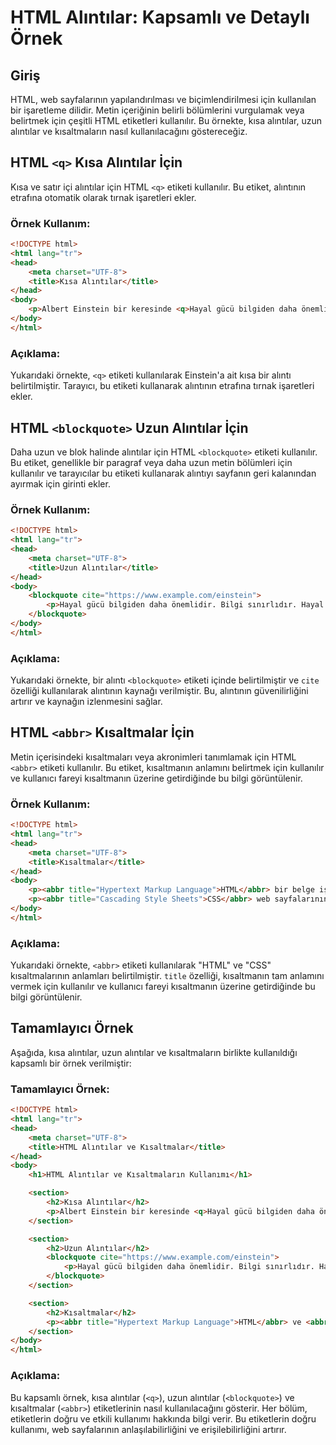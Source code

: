 # HTML Alıntılar: Kapsamlı ve Detaylı Örnek

## Giriş

HTML, web sayfalarının yapılandırılması ve biçimlendirilmesi için kullanılan bir işaretleme dilidir. Metin içeriğinin belirli bölümlerini vurgulamak veya belirtmek için çeşitli HTML etiketleri kullanılır. Bu örnekte, kısa alıntılar, uzun alıntılar ve kısaltmaların nasıl kullanılacağını göstereceğiz.

## HTML `<q>` Kısa Alıntılar İçin

Kısa ve satır içi alıntılar için HTML `<q>` etiketi kullanılır. Bu etiket, alıntının etrafına otomatik olarak tırnak işaretleri ekler.

### Örnek Kullanım:
```html
<!DOCTYPE html>
<html lang="tr">
<head>
    <meta charset="UTF-8">
    <title>Kısa Alıntılar</title>
</head>
<body>
    <p>Albert Einstein bir keresinde <q>Hayal gücü bilgiden daha önemlidir</q> demiştir.</p>
</body>
</html>
```

### Açıklama:
Yukarıdaki örnekte, `<q>` etiketi kullanılarak Einstein'a ait kısa bir alıntı belirtilmiştir. Tarayıcı, bu etiketi kullanarak alıntının etrafına tırnak işaretleri ekler.

## HTML `<blockquote>` Uzun Alıntılar İçin

Daha uzun ve blok halinde alıntılar için HTML `<blockquote>` etiketi kullanılır. Bu etiket, genellikle bir paragraf veya daha uzun metin bölümleri için kullanılır ve tarayıcılar bu etiketi kullanarak alıntıyı sayfanın geri kalanından ayırmak için girinti ekler.

### Örnek Kullanım:
```html
<!DOCTYPE html>
<html lang="tr">
<head>
    <meta charset="UTF-8">
    <title>Uzun Alıntılar</title>
</head>
<body>
    <blockquote cite="https://www.example.com/einstein">
        <p>Hayal gücü bilgiden daha önemlidir. Bilgi sınırlıdır. Hayal gücü ise tüm dünyayı kapsar.</p>
    </blockquote>
</body>
</html>
```

### Açıklama:
Yukarıdaki örnekte, bir alıntı `<blockquote>` etiketi içinde belirtilmiştir ve `cite` özelliği kullanılarak alıntının kaynağı verilmiştir. Bu, alıntının güvenilirliğini artırır ve kaynağın izlenmesini sağlar.

## HTML `<abbr>` Kısaltmalar İçin

Metin içerisindeki kısaltmaları veya akronimleri tanımlamak için HTML `<abbr>` etiketi kullanılır. Bu etiket, kısaltmanın anlamını belirtmek için kullanılır ve kullanıcı fareyi kısaltmanın üzerine getirdiğinde bu bilgi görüntülenir.

### Örnek Kullanım:
```html
<!DOCTYPE html>
<html lang="tr">
<head>
    <meta charset="UTF-8">
    <title>Kısaltmalar</title>
</head>
<body>
    <p><abbr title="Hypertext Markup Language">HTML</abbr> bir belge işaretleme dilidir.</p>
    <p><abbr title="Cascading Style Sheets">CSS</abbr> web sayfalarının görünümünü düzenler.</p>
</body>
</html>
```

### Açıklama:
Yukarıdaki örnekte, `<abbr>` etiketi kullanılarak "HTML" ve "CSS" kısaltmalarının anlamları belirtilmiştir. `title` özelliği, kısaltmanın tam anlamını vermek için kullanılır ve kullanıcı fareyi kısaltmanın üzerine getirdiğinde bu bilgi görüntülenir.

## Tamamlayıcı Örnek

Aşağıda, kısa alıntılar, uzun alıntılar ve kısaltmaların birlikte kullanıldığı kapsamlı bir örnek verilmiştir:

### Tamamlayıcı Örnek:
```html
<!DOCTYPE html>
<html lang="tr">
<head>
    <meta charset="UTF-8">
    <title>HTML Alıntılar ve Kısaltmalar</title>
</head>
<body>
    <h1>HTML Alıntılar ve Kısaltmaların Kullanımı</h1>

    <section>
        <h2>Kısa Alıntılar</h2>
        <p>Albert Einstein bir keresinde <q>Hayal gücü bilgiden daha önemlidir</q> demiştir. Bu alıntı, Einstein'ın yaratıcılığın ve inovasyonun önemine verdiği önemi gösterir.</p>
    </section>

    <section>
        <h2>Uzun Alıntılar</h2>
        <blockquote cite="https://www.example.com/einstein">
            <p>Hayal gücü bilgiden daha önemlidir. Bilgi sınırlıdır. Hayal gücü ise tüm dünyayı kapsar. Bu sözler, bilim ve sanatın birleşiminde hayal gücünün oynadığı kritik rolü vurgular.</p>
        </blockquote>
    </section>

    <section>
        <h2>Kısaltmalar</h2>
        <p><abbr title="Hypertext Markup Language">HTML</abbr> ve <abbr title="Cascading Style Sheets">CSS</abbr>, web geliştirme için temel teknolojilerdir. <abbr title="As Soon As Possible">ASAP</abbr> ve <abbr title="Automated Teller Machine">ATM</abbr> gibi günlük yaşamda sıkça kullanılan kısaltmalar da önemlidir.</p>
    </section>
</body>
</html>
```

### Açıklama:
Bu kapsamlı örnek, kısa alıntılar (`<q>`), uzun alıntılar (`<blockquote>`) ve kısaltmalar (`<abbr>`) etiketlerinin nasıl kullanılacağını gösterir. Her bölüm, etiketlerin doğru ve etkili kullanımı hakkında bilgi verir. Bu etiketlerin doğru kullanımı, web sayfalarının anlaşılabilirliğini ve erişilebilirliğini artırır.